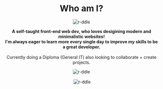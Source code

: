 <h1 align="center">Who am I?</h1>
<p align="center"> <img src="https://komarev.com/ghpvc/?username=r-ddle&label=stalkers&color=cc33e1&style=plastic" alt="r-ddle" /> </p>
<p align="center"><b>A self-taught front-end web dev, who loves desigining modern and minimalistic websites!
<br>
I'm always eager to learn more every single day to improve my skills to be a great developer.</b>
<br>
<br>
Currently doing a Diploma (General IT) also looking to collaborate + create projects.</p>

<p align="center"><img align="center" src="https://github-readme-streak-stats.herokuapp.com/?user=r-ddle&theme=dark" alt="r-ddle" /></p>
<p align="center">&nbsp;<img align="center" src="https://github-readme-stats.vercel.app/api?username=r-ddle&show_icons=true&theme=tokyonight&locale=en" alt="r-ddle" /></p>
